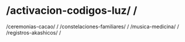 # /activacion-codigos-luz/ /
/ceremonias-cacao/ /
/constelaciones-familiares/ /
/musica-medicina/ /
/registros-akashicos/ /